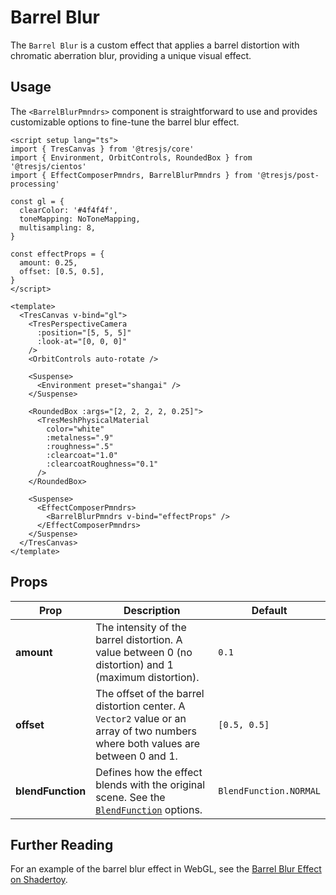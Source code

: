 # Barrel Blur

<DocsDemo>
  <BarrelBlurDemo />
</DocsDemo>

The `Barrel Blur` is a custom effect that applies a barrel distortion with chromatic aberration blur, providing a unique visual effect.

## Usage

The `<BarrelBlurPmndrs>` component is straightforward to use and provides customizable options to fine-tune the barrel blur effect.

```vue{4,12-15,40-44}
<script setup lang="ts">
import { TresCanvas } from '@tresjs/core'
import { Environment, OrbitControls, RoundedBox } from '@tresjs/cientos'
import { EffectComposerPmndrs, BarrelBlurPmndrs } from '@tresjs/post-processing'

const gl = {
  clearColor: '#4f4f4f',
  toneMapping: NoToneMapping,
  multisampling: 8,
}

const effectProps = {
  amount: 0.25,
  offset: [0.5, 0.5],
}
</script>

<template>
  <TresCanvas v-bind="gl">
    <TresPerspectiveCamera
      :position="[5, 5, 5]"
      :look-at="[0, 0, 0]"
    />
    <OrbitControls auto-rotate />

    <Suspense>
      <Environment preset="shangai" />
    </Suspense>

    <RoundedBox :args="[2, 2, 2, 2, 0.25]">
      <TresMeshPhysicalMaterial
        color="white"
        :metalness=".9"
        :roughness=".5"
        :clearcoat="1.0"
        :clearcoatRoughness="0.1"
      />
    </RoundedBox>

    <Suspense>
      <EffectComposerPmndrs>
        <BarrelBlurPmndrs v-bind="effectProps" />
      </EffectComposerPmndrs>
    </Suspense>
  </TresCanvas>
</template>
```

## Props

| Prop           | Description                                                                                                                                                                  | Default                  |
| -------------- | ---------------------------------------------------------------------------------------------------------------------------------------------------------------------------- | ------------------------ |
| **amount**     | The intensity of the barrel distortion. A value between 0 (no distortion) and 1 (maximum distortion).                                                                         | `0.1`                    |
| **offset**     | The offset of the barrel distortion center. A `Vector2` value or an array of two numbers where both values are between 0 and 1.    | `[0.5, 0.5]`             |
| **blendFunction** | Defines how the effect blends with the original scene. See the [`BlendFunction`](https://pmndrs.github.io/postprocessing/public/docs/variable/index.html#static-variable-BlendFunction) options. | `BlendFunction.NORMAL`   |

## Further Reading

For an example of the barrel blur effect in WebGL, see the [Barrel Blur Effect on Shadertoy](https://www.shadertoy.com/view/lc3BW8).
